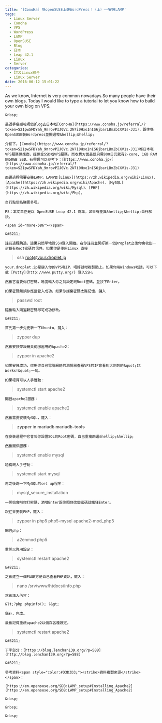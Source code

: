 ```yaml
---
title: '[ConoHa] 喺openSUSE上裝WordPress！（上）——安裝LAMP'
tags:
  - Linux Server
  - Conoha
  - VPS
  - WordPress
  - LAMP
  - OpenSUSE
  - Blog
  - 日本
  - Leap 42.1
  - Linux
  - Server
categories:
  - IT及Linux綜合
  - Linux Server
date: 2016-06-12 15:01:22
---
```


As we know, Internet is very common nowadays.So many people have their own blogs. Today I would like to type a tutorial to let you know how to build your own blog on VPS.

	&nbsp;

	最近手痕搬咗呢個Blog去日本嘅[ConoHa](https://www.conoha.jp/referral/?token=S2IpwSFDYah_9mrovPIJ0Vc.2N7i0HxoInIS6jbarLBmZbCXV1s-J31)，跟住喺OpenSUSE裝Wordpress並搬過嚟&hellip;&hellip;

	介紹下，[ConoHa](https://www.conoha.jp/referral/?token=S2IpwSFDYah_9mrovPIJ0Vc.2N7i0HxoInIS6jbarLBmZbCXV1s-J31)喺日本嘅VPS服務供應商，提供全SSD嘅VPS服務。而收費方面最低只需900日元就有2-core, 1GB RAM同50GB SSD。有興趣可以參考下：[https://www.conoha.jp/](https://www.conoha.jp/referral/?token=S2IpwSFDYah_9mrovPIJ0Vc.2N7i0HxoInIS6jbarLBmZbCXV1s-J31)

	而這過程需要安裝LAMP。LAMP即[Linux](https://zh.wikipedia.org/wiki/Linux)、[Apache](https://zh.wikipedia.org/wiki/Apache)、[MySQL](https://zh.wikipedia.org/wiki/Mysql)、[PHP](https://zh.wikipedia.org/wiki/Php)。

	自行點個名睇更多嗯。

	PS：本文章正是以 OpenSUSE Leap 42.1 爲準，如果有差異&hellip;&hellip;自行解決。

	<span id="more-586"></span>

	&#8211;

	註冊過程跳過，這裏只簡單地從SSH登入開始。在你註冊並開好第一個Droplet之後你會收到一封載有Root密碼的信件。如果你是使用Linux 直接

> ssh root@your.droplet.ip

	your.droplet.ip是鍵入你的VPS嘅IP，唔好就咁複製貼上。如果你用Windows嘅話，可以下載 [Putty](http://www.putty.org/) 登入SSH。

	然後它會要你打密碼，喺度輸入你之前設定嘅Root密碼，並按下Enter。

	如果密碼無誤你應當登入成功，如果你嫌棄密碼太難記憶，鍵入

> passwd root

	隨後輸入兩遍新密碼即可成功修改。

	&#8211;

	首先第一步先更新一下Ubuntu，鍵入：

> zypper dup

	然後安裝架設網頁伺服器用的Apache2：

> zypper in apache2

	如果安裝成功，你用你自己電腦網絡的瀏覽器查看VPS的IP會看到大刺刺的&quot;It Works!&quot;一句。

	如果唔得可以人手啓動：

> systemctl start apache2

	開啓apache2服務：

> systemctl enable apache2

	然後需要安裝MySQL，鍵入：

> <span style="font-weight: bold;">zypper in mariadb mariadb-tools</span>

	在安裝過程中它會叫你設置SQL的Root密碼，自己重複兩遍&hellip;&hellip;

	然後開個服務：

> systemctl enable mysql

	唔得嘅人手啓動：

> systemctl start mysql

	再之後跑一下MySQL的set up程序：

> mysql_secure_installation

	一開始會叫你打密碼，酒咁Enter跟住照住改個密碼就瘋狂Enter。

	跟住來安裝PHP，鍵入：

> zypper in php5 php5-mysql apache2-mod_php5

	開啓php：

> a2enmod php5

	重開以啓用設定：

> systemctl restart apache2

	&#8211;

	之後建立一個PAGE方便自己查看PHP資訊，鍵入：

> nano /srv/www/htdocs/info.php

	然後填入內容：

	&lt;?php phpinfo(); ?&gt;

	儲存，完成。

	最後記得重啟apache2以儲存各種設定。

> systemctl restart apache2

	&#8211;

	下半部分：[https://blog.lenchan139.org/?p=588](http://blog.lenchan139.org/?p=588)

	&#8211;

	參考資料<span style="color:#D3D3D3;"><strike>資料複製來源</strike></span>：

	[https://en.opensuse.org/SDB:LAMP_setup#Installing_Apache2](https://en.opensuse.org/SDB:LAMP_setup#Installing_Apache2)

	&nbsp;

	&nbsp;

	&nbsp;
